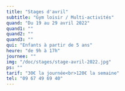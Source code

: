 ```yaml
---
title: "Stages d'avril"
subtitle: "Gym loisir / Multi-activités"
quand: "Du 19 au 29 avril 2022"
quand1: ""
quand2: ""
quand3: ""
qui: "Enfants à partir de 5 ans"
heure: "de 9h à 17h"
journee: ""
img: "/doc/stages/stage-avril-2022.jpg"
ps: ""
tarif: "30€ la journée<br>120€ la semaine"
tel: "09 67 49 69 40"
---
```

